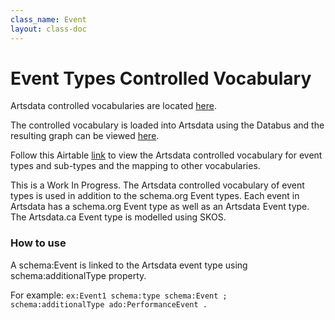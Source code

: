 ```yaml
---
class_name: Event
layout: class-doc
---
```


Event Types Controlled Vocabulary
==========
Artsdata controlled vocabularies are located [here](https://github.com/culturecreates/artsdata-data-model/tree/master/ontology).

The controlled vocabulary is loaded into Artsdata using the Databus and the resulting graph can be viewed [here](http://kg.artsdata.ca/ontology/event-types).

Follow this Airtable [link](https://airtable.com/shrtyQWqYTvWihO7Y) to view the Artsdata controlled vocabulary for event types and sub-types and the mapping to other vocabularies. 

This is a Work In Progress. The Artsdata controlled vocabulary of event types is used in addition to the schema.org Event types.  Each event in Artsdata has a schema.org Event type as well as an Artsdata Event type.  The Artsdata.ca Event type is modelled using SKOS.

### How to use

A schema:Event is linked to the Artsdata event type using schema:additionalType property.

For example: `ex:Event1 schema:type schema:Event ; schema:additionalType ado:PerformanceEvent .`
